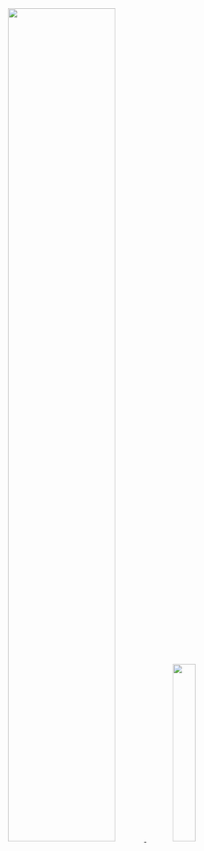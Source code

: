 <div align="center" style="text-align:center">
  <a href="#">
    <img width="65%" src="https://github-readme-streak-stats.herokuapp.com/?user=arnaud111&theme=github_dark_dimmed&background=0000&hide_border=true">
  </a>
  <a href="#">
    <img width="30%" src="https://github-readme-stats.vercel.app/api/top-langs/?username=arnaud111&size_weight=0.5&count_weight=0.5&hide=Jupyter%20Notebook,C&theme=github_dark_dimmed" />
  </a>
</div>
